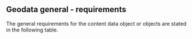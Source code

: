 ## Geodata general - requirements

The general requirements for the content data object or objects are stated in the following table.
